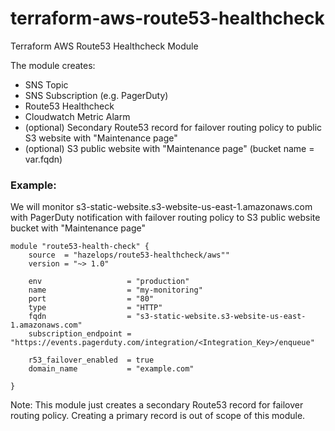 # terraform-aws-route53-healthcheck
Terraform AWS Route53 Healthcheck Module

The module creates: 
* SNS Topic
* SNS Subscription (e.g. PagerDuty)
* Route53 Healthcheck
* Cloudwatch Metric Alarm
* (optional) Secondary Route53 record for failover routing policy to public S3 website with "Maintenance page"
* (optional) S3 public website with "Maintenance page" (bucket name = var.fqdn)

### Example:
We will monitor s3-static-website.s3-website-us-east-1.amazonaws.com with PagerDuty notification with 
failover routing policy to S3 public website bucket with "Maintenance page" 
```
module "route53-health-check" {
    source  = "hazelops/route53-healthcheck/aws""
    version = "~> 1.0"

    env                   = "production"
    name                  = "my-monitoring"
    port                  = "80"
    type                  = "HTTP"
    fqdn                  = "s3-static-website.s3-website-us-east-1.amazonaws.com"
    subscription_endpoint = "https://events.pagerduty.com/integration/<Integration_Key>/enqueue"
    
    r53_failover_enabled  = true
    domain_name           = "example.com"

}
```
Note: This module just creates a secondary Route53 record for failover routing policy. Creating a primary record is out of scope of this module.
